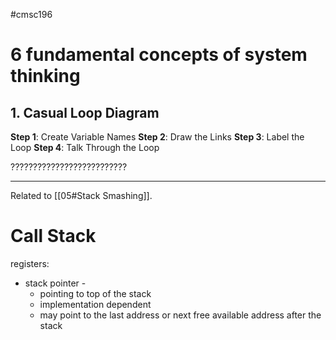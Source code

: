 #cmsc196

# 6 fundamental concepts of system thinking

## 1. Casual Loop Diagram

**Step 1**: Create Variable Names
**Step 2**: Draw the Links
**Step 3**: Label the Loop
**Step 4**: Talk Through the Loop

??????????????????????????

---

Related to [[05#Stack Smashing]].

# Call Stack

registers:
- stack pointer -
	 - pointing to top of the stack
	 - implementation dependent
	 - may point to the last address or next free available address after the stack
